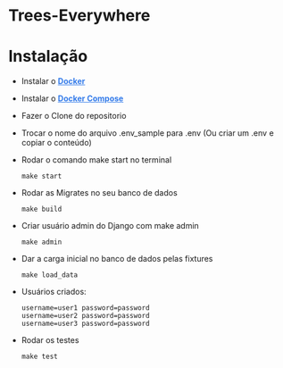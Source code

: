 # Trees-Everywhere

# <b>Instalação</b>

- Instalar o <b><a style="color: #337BEA;" href="https://www.docker.com/">Docker</a></b>
- Instalar o <b><a href="https://docs.docker.com/compose/install/" style="color: #337BEA;">Docker Compose</a></b>
- Fazer o Clone do repositorio
- Trocar o nome do arquivo .env_sample para .env (Ou criar um .env e copiar o conteúdo)
- Rodar o comando make start no terminal
	```
	make start
	```
- Rodar as Migrates no seu banco de dados
	```
	make build
	```
 
- Criar usuário admin do Django com make admin
	```
	make admin
	```

- Dar a carga inicial no banco de dados pelas fixtures
	```
	make load_data
	```

- Usuários criados:
	```
	username=user1 password=password
	username=user2 password=password
	username=user3 password=password
	```

- Rodar os testes
	```
	make test
	```
